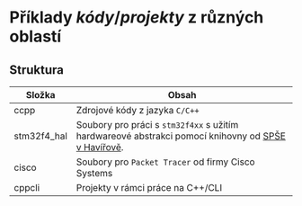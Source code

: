 # Příklady *kódy*/*projekty* z různých oblastí

## Struktura

|Složka|Obsah|
|-|-|
|ccpp| Zdrojové kódy z jazyka `C/C++`|
|stm32f4_hal|Soubory pro práci s `stm32f4xx` s užitím hardwareové abstrakci pomocí knihovny od [SPŠE v Havířově](https://github.com/spsehavirov/stm32kit).|
|cisco|Soubory pro `Packet Tracer` od firmy Cisco Systems|
|cppcli| Projekty v rámci práce na C++/CLI|

